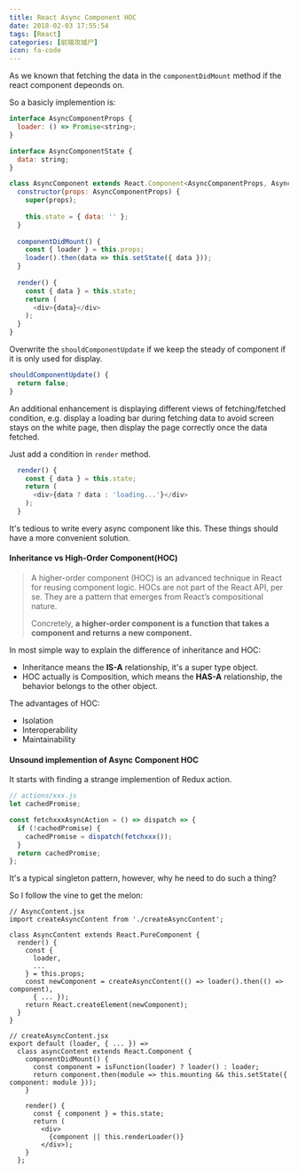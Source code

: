```yaml
---
title: React Async Component HOC
date: 2018-02-03 17:55:54
tags: [React]
categories: [前端攻城尸]
icon: fa-code
---
```


As we known that fetching the data in the `componentDidMount` method if the react component depeonds on.

So a basicly implemention is:

````javascript
interface AsyncComponentProps {
  loader: () => Promise<string>;
}

interface AsyncComponentState {
  data: string;
}

class AsyncComponent extends React.Component<AsyncComponentProps, AsyncComponentState> {
  constructor(props: AsyncComponentProps) {
    super(props);
    
    this.state = { data: '' };
  }
  
  componentDidMount() {
  	const { loader } = this.props;
    loader().then(data => this.setState({ data }));
  }
  
  render() {
    const { data } = this.state;
    return (
      <div>{data}</div>
    );
  }
}
````

Overwrite the `shouldComponentUpdate` if we keep the steady of component if it is only used for display.

````javascript
shouldComponentUpdate() {
  return false;
}
````

An additional enhancement is displaying different views of fetching/fetched condition, e.g. display a loading bar during fetching data to avoid screen stays on the white page, then display the page correctly once the data fetched. 

Just add a condition in `render` method.

```` javascript
  render() {
    const { data } = this.state;
    return (
      <div>{data ? data : 'loading...'}</div>
    );
  }
````

It's tedious to write every async component like this. These things should have a more convenient solution.

#### Inheritance vs High-Order Component(HOC)

> A higher-order component (HOC) is an advanced technique in React for reusing component logic. HOCs are not part of the React API, per se. They are a pattern that emerges from React’s compositional nature. 
>
> Concretely, **a higher-order component is a function that takes a component and returns a new component.**

In most simple way to explain the difference of inheritance and HOC:

- Inheritance means the **IS-A** relationship, it's a super type object.
- HOC actually is Composition, which means the **HAS-A** relationship, the behavior belongs to the other object.

The advantages of HOC:

- Isolation
- Interoperability
- Maintainability

#### Unsound implemention of Async Component HOC

It starts with finding a strange implemention of Redux action.

```` javascript
// actions/xxx.js
let cachedPromise;

const fetchxxxAsyncAction = () => dispatch => {
  if (!cachedPromise) {
    cachedPromise = dispatch(fetchxxx());
  }
  return cachedPromise;
};
````

It's a typical singleton pattern, however, why he need to do such a thing?

So I follow the vine to get the melon:

```` javascipt
// AsyncContent.jsx
import createAsyncContent from './createAsyncContent';

class AsyncContent extends React.PureComponent {
  render() {
    const {
      loader,
      ...
    } = this.props;
    const newComponent = createAsyncContent(() => loader().then(() => component),
      { ... });
    return React.createElement(newComponent);
  }
}

// createAsyncContent.jsx
export default (loader, { ... }) =>
  class asyncContent extends React.Component {
    componentDidMount() {
      const component = isFunction(loader) ? loader() : loader;
      return component.then(module => this.mounting && this.setState({ component: module }));
    }
    
    render() {
      const { component } = this.state;
      return (
        <div>
          {component || this.renderLoader()}
        </div>);
    }
  };
````



